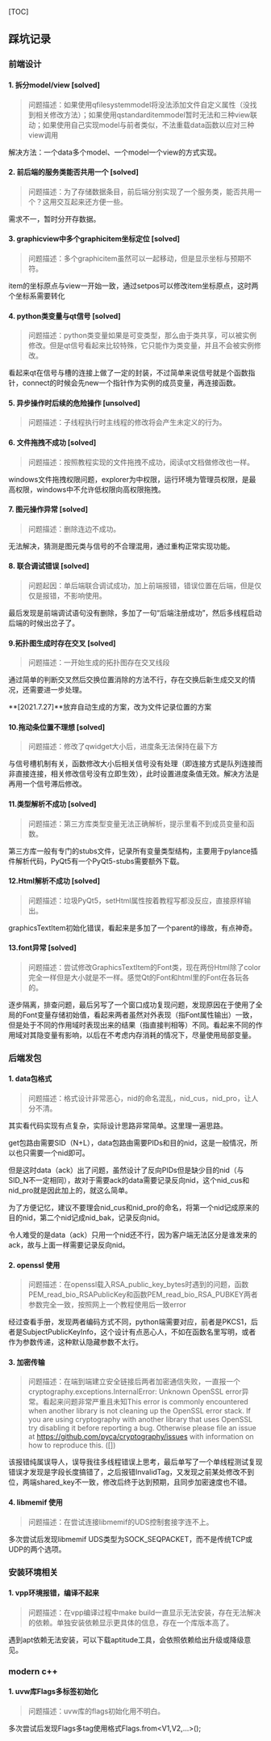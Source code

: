 [TOC]

## 踩坑记录

### 前端设计

#### 1. 拆分model/view [solved]

> 问题描述：如果使用qfilesystemmodel将没法添加文件自定义属性（没找到相关修改方法）；如果使用qstandarditemmodel暂时无法和三种view联动；如果使用自己实现model与前者类似，不法重载data函数以应对三种view调用

解决方法：一个data多个model、一个model一个view的方式实现。

#### 2. 前后端的服务类能否共用一个 [solved]

> 问题描述：为了存储数据条目，前后端分别实现了一个服务类，能否共用一个？这用交互起来还方便一些。

需求不一，暂时分开存数据。

#### 3. graphicview中多个graphicitem坐标定位 [solved]

> 问题描述：多个graphicitem虽然可以一起移动，但是显示坐标与预期不符。

item的坐标原点与view一开始一致，通过setpos可以修改item坐标原点，这时两个坐标系需要转化

#### 4. python类变量与qt信号 [solved]

> 问题描述：python类变量如果是可变类型，那么由于类共享，可以被实例修改。但是qt信号看起来比较特殊，它只能作为类变量，并且不会被实例修改。

看起来qt在信号与槽的连接上做了一定的封装，不过简单来说信号就是个函数指针，connect的时候会先new一个指针作为实例的成员变量，再连接函数。

#### 5. 异步操作时后续的危险操作 [unsolved]

> 问题描述：子线程执行时主线程的修改将会产生未定义的行为。

#### 6. 文件拖拽不成功 [solved]

> 问题描述：按照教程实现的文件拖拽不成功，阅读qt文档做修改也一样。

windows文件拖拽权限问题，explorer为中权限，运行环境为管理员权限，是最高权限，windows中不允许低权限向高权限拖拽。

#### 7. 图元操作异常 [solved]

> 问题描述：删除连边不成功。

无法解决，猜测是图元类与信号的不合理混用，通过重构正常实现功能。

#### 8. 联合调试错误 [solved]

> 问题起因：单后端联合调试成功，加上前端报错，错误位置在后端，但是仅仅是报错，不影响使用。

最后发现是前端调试语句没有删除，多加了一句“后端注册成功”，然后多线程启动后端的时候出岔子了。

#### 9.拓扑图生成时存在交叉 [solved]

> 问题描述：一开始生成的拓扑图存在交叉线段

通过简单的判断交叉然后交换位置消除的方法不行，存在交换后新生成交叉的情况，还需要进一步处理。

**[2021.7.27]**放弃自动生成的方案，改为文件记录位置的方案

#### 10.拖动条位置不理想 [solved]

> 问题描述：修改了qwidget大小后，进度条无法保持在最下方

与信号槽机制有关，函数修改大小后相关信号没有处理（即连接方式是队列连接而非直接连接，相关修改信号没有立即生效），此时设置进度条值无效。解决方法是再用一个信号滞后修改。

#### 11.类型解析不成功 [solved]

> 问题描述：第三方库类型变量无法正确解析，提示里看不到成员变量和函数。

第三方库一般有专门的stubs文件，记录所有变量类型结构，主要用于pylance插件解析代码，PyQt5有一个PyQt5-stubs需要额外下载。

#### 12.Html解析不成功 [solved]

> 问题描述：垃圾PyQt5，setHtml属性按着教程写都没反应，直接原样输出。

graphicsTextItem初始化错误，看起来是多加了一个parent的缘故，有点神奇。

#### 13.font异常 [solved]

> 问题描述：尝试修改GraphicsTextItem的Font类，现在两份Html除了color完全一样但是大小就是不一样。感觉Qt的Font和html里的Font在各玩各的。

逐步隔离，排查问题，最后另写了一个窗口成功复现问题，发现原因在于使用了全局的Font变量存储初始值，看起来两者虽然对外表现（指Font属性输出）一致，但是处于不同的作用域时表现出来的结果（指直接判相等）不同。看起来不同的作用域对其隐变量有影响，以后在不考虑内存消耗的情况下，尽量使用局部变量。

### 后端发包

#### 1. data包格式

> 问题描述：格式设计非常恶心，nid的命名混乱，nid_cus，nid_pro，让人分不清。

其实看代码实现有点复杂，实际设计思路非常简单。这里理一遍思路。

get包路由需要SID（N+L），data包路由需要PIDs和目的nid，这是一般情况，所以也只需要一个nid即可。

但是这时data（ack）出了问题，虽然设计了反向PIDs但是缺少目的nid（与SID_N不一定相同），故对于需要ack的data需要记录反向nid，这个nid_cus和nid_pro就是因此加上的，就这么简单。

为了方便记忆，建议不要理会nid_cus和nid_pro的命名，将第一个nid记成原来的目的nid，第二个nid记成nid_bak，记录反向nid。

令人难受的是data（ack）只用一个nid还不行，因为客户端无法区分是谁发来的ack，故与上面一样需要记录反向nid。

#### 2. openssl 使用

> 问题描述：在openssl载入RSA_public_key_bytes时遇到的问题，函数PEM_read_bio_RSAPublicKey和函数PEM_read_bio_RSA_PUBKEY两者参数完全一致，按照网上一个教程使用后一致error

经过查看手册，发现两者编码方式不同，python端需要对应，前者是PKCS1，后者是SubjectPublicKeyInfo，这个设计有点恶心人，不如在函数名里写明，或者作为参数传递，这种默认隐藏参数不太行。

#### 3. 加密传输

> 问题描述：在端到端建立安全链接后两者加密通信失败，一直报一个cryptography.exceptions.InternalError: Unknown OpenSSL error异常。看起来问题非常严重且未知This error is commonly encountered when another library is not cleaning up the OpenSSL error stack. If you are using cryptography with another library that uses OpenSSL try disabling it before reporting a bug. Otherwise please file an issue at https://github.com/pyca/cryptography/issues with information on how to reproduce this. ([])

该报错纯属误导人，误导我往多线程错误上思考，最后单写了一个单线程测试复现错误才发现是字段长度搞错了，之后报错InvalidTag，又发现之前某处修改不到位，两端shared_key不一致，修改后终于达到预期，且同步加密速度也不错。

#### 4. libmemif 使用

> 问题描述：在尝试连接libmemif的UDS控制套接字连不上。

多次尝试后发现libmemif UDS类型为SOCK_SEQPACKET，而不是传统TCP或UDP的两个选项。

### 安装环境相关

#### 1. vpp环境报错，编译不起来

> 问题描述：在vpp编译过程中make build一直显示无法安装，存在无法解决的依赖。单独安装依赖显示更具体的信息，存在一个库版本高了。

遇到apt依赖无法安装，可以下载aptitude工具，会依照依赖给出升级或降级意见。

### modern c++

#### 1. uvw库Flags多标签初始化

> 问题描述：uvw库的flags初始化用不明白。

多次尝试后发现Flags多tag使用格式Flags<E>.from<V1,V2,...>();
